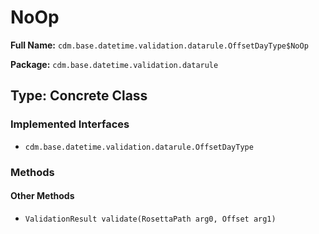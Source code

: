 # NoOp

**Full Name:** `cdm.base.datetime.validation.datarule.OffsetDayType$NoOp`

**Package:** `cdm.base.datetime.validation.datarule`

## Type: Concrete Class

### Implemented Interfaces

- `cdm.base.datetime.validation.datarule.OffsetDayType`

### Methods

#### Other Methods

- `ValidationResult validate(RosettaPath arg0, Offset arg1)`

